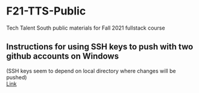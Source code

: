 # F21-TTS-Public
Tech Talent South public materials for Fall 2021 fullstack course

## Instructions for using SSH keys to push with two github accounts on Windows
(SSH keys seem to depend on local directory where changes will be pushed)  
[Link](https://medium.com/@pinglinh/how-to-have-2-github-accounts-on-one-machine-windows-69b5b4c5b14e)
